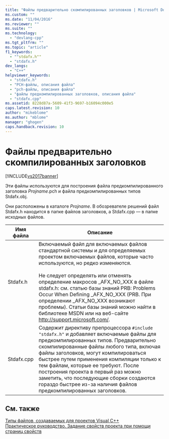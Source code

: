 ```yaml
---
title: "Файлы предварительно скомпилированных заголовков | Microsoft Docs"
ms.custom: ""
ms.date: "11/04/2016"
ms.reviewer: ""
ms.suite: ""
ms.technology: 
  - "devlang-cpp"
ms.tgt_pltfrm: ""
ms.topic: "article"
f1_keywords: 
  - ""stdafx.h""
  - "stdafx.h"
dev_langs: 
  - "C++"
helpviewer_keywords: 
  - "stdafx.h"
  - "PCH-файлы, описания файла"
  - "pch-файлы, описания файла"
  - "файлы предкомпилированных заголовков, описания файла"
  - "stdafx.cpp"
ms.assetid: 8228d87a-5609-41f3-9697-b16094c000e5
caps.latest.revision: 10
author: "mikeblome"
ms.author: "mblome"
manager: "ghogen"
caps.handback.revision: 10
---
```

# Файлы предварительно скомпилированных заголовков
[!INCLUDE[vs2017banner](../assembler/inline/includes/vs2017banner.md)]

Эти файлы используются для построения файла предкомпилированного заголовка *Projname*.pch и файла предкомпилированных типов Stdafx.obj.  
  
 Они расположены в каталоге *Projname*. В обозревателе решений файл Stdafx.h находится в папке файлов заголовков, а Stdafx.cpp — в папке исходных файлов.  
  
|Имя файла|Описание|  
|---------------|--------------|  
|Stdafx.h|Включаемый файл для включаемых файлов стандартной системы и для определяемых проектом включаемых файлов, которые часто используются, но редко изменяются.<br /><br /> Не следует определять или отменять определение макросов \_AFX\_NO\_XXX в файле stdafx.h: см. статью базы знаний PRB: Problems Occur When Defining \_AFX\_NO\_XXX \(PRB. При определении \_AFX\_NO\_XXX возникают проблемы\). Статьи базы знаний можно найти в библиотеке MSDN или на веб\-сайте [http:\/\/support.microsoft.com\/](http://%20support.microsoft.com/).|  
|Stdafx.cpp|Содержит директиву препроцессора `#include "stdafx.h"` и добавляет включаемые файлы для предкомпилированных типов. Предварительно скомпилированные файлы любого типа, включая файлы заголовков, могут компилироваться быстрее путем применения компиляции только к тем файлам, которые ее требуют. После построения проекта в первый раз можно заметить, что последующие сборки создаются гораздо быстрее из\-за наличия файлов предкомпилированных заголовков.|  
  
## См. также  
 [Типы файлов, создаваемых для проектов Visual C\+\+](../ide/file-types-created-for-visual-cpp-projects.md)   
 [Практическое руководство. Задание свойств проекта при помощи страниц свойств](../Topic/How%20to:%20Specify%20Project%20Properties%20with%20Property%20Pages.md)